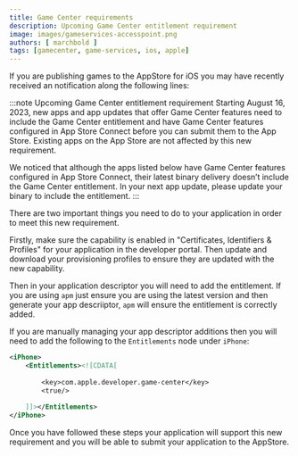 ```yaml
---
title: Game Center requirements
description: Upcoming Game Center entitlement requirement
image: images/gameservices-accesspoint.png
authors: [ marchbold ]
tags: [gamecenter, game-services, ios, apple]
---
```


If you are publishing games to the AppStore for iOS you may have recently received an notification along the following lines:

:::note Upcoming Game Center entitlement requirement
Starting August 16, 2023, new apps and app updates that offer Game Center features need to include the Game Center entitlement and have Game Center features configured in App Store Connect before you can submit them to the App Store. Existing apps on the App Store are not affected by this new requirement.

We noticed that although the apps listed below have Game Center features configured in App Store Connect, their latest binary delivery doesn’t include the Game Center entitlement. In your next app update, please update your binary to include the entitlement.
:::

There are two important things you need to do to your application in order to meet this new requirement.

Firstly, make sure the capability is enabled in "Certificates, Identifiers & Profiles" for your application in the developer portal. Then update and download your provisioning profiles to ensure they are updated with the new capability.

Then in your application descriptor you will need to add the entitlement. If you are using `apm` just ensure you are using the latest version and then generate your app descriiptor, `apm` will ensure the entitlement is correctly added.

If you are manually managing your app descriptor additions then you will need to add the following to the `Entitlements` node under `iPhone`:

```xml
<iPhone>
	<Entitlements><![CDATA[
	
		<key>com.apple.developer.game-center</key>
		<true/>
		
	]]></Entitlements>
</iPhone>
```

Once you have followed these steps your application will support this new requirement and you will be able to submit your application to the AppStore.
